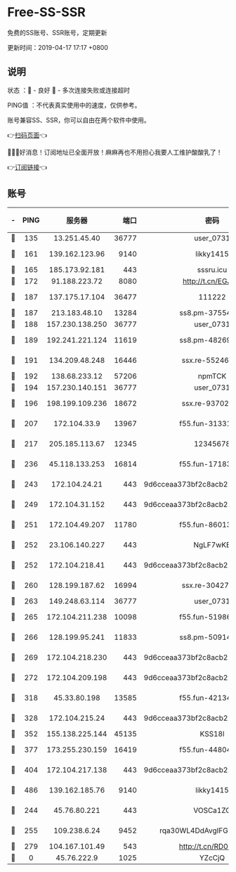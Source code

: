 # Free-SS-SSR

免费的SS账号、SSR账号，定期更新

更新时间：2019-04-17 17:17 +0800

## 说明

状态     ：🙂 - 良好 🙁 - 多次连接失败或连接超时

PING值   ：不代表真实使用中的速度，仅供参考。

账号兼容SS、SSR，你可以自由在两个软件中使用。

👉[扫码页面](https://liesauer.github.io/Free-SS-SSR/)👈

🎉🎉🎉好消息！订阅地址已全面开放！麻麻再也不用担心我要人工维护酸酸乳了！

👉[订阅链接](https://www.liesauer.net/yogurt/subscribe?ACCESS_TOKEN=DAYxR3mMaZAsaqUb)👈

## 账号

|-|PING|服务器|端口|密码|加密方式|区域|
|:----:|:----:|:-----:|-----:|:----:|:----:|:----:|
|🙂|135|13.251.45.40|36777|user_0731|chacha20|SG|
|🙂|161|139.162.123.96|9140|likky1415|aes-256-cfb|JP|
|🙂|165|185.173.92.181|443|sssru.icu|rc4-md5|RU|
|🙂|172|91.188.223.72|8080|http://t.cn/EGJIyrl|rc4-md5|RU|
|🙂|187|137.175.17.104|36477|111222|aes-256-cfb|US|
|🙂|187|213.183.48.10|13284|ss8.pm-37554897|rc4-md5|RU|
|🙂|188|157.230.138.250|36777|user_0731|chacha20|US|
|🙂|189|192.241.221.124|11619|ss8.pm-48269884|aes-256-cfb|US|
|🙂|191|134.209.48.248|16446|ssx.re-55246161|aes-256-cfb|US|
|🙂|192|138.68.233.12|57206|npmTCK|rc4-md5|US|
|🙂|194|157.230.140.151|36777|user_0731|chacha20|US|
|🙂|196|198.199.109.236|18672|ssx.re-93702065|aes-256-cfb|US|
|🙂|207|172.104.33.9|13967|f55.fun-31331451|aes-256-cfb|SG|
|🙂|217|205.185.113.67|12345|12345678|aes-256-cfb|US|
|🙂|236|45.118.133.253|16814|f55.fun-17183295|aes-256-cfb|SG|
|🙂|243|172.104.24.21|443|9d6cceaa373bf2c8acb22e60b6a58be6|aes-256-cfb|US|
|🙂|249|172.104.31.152|443|9d6cceaa373bf2c8acb22e60b6a58be6|aes-256-cfb|US|
|🙂|251|172.104.49.207|11780|f55.fun-86013900|aes-256-cfb|SG|
|🙂|252|23.106.140.227|443|NgLF7wKB|aes-256-cfb|US|
|🙂|252|172.104.218.41|443|9d6cceaa373bf2c8acb22e60b6a58be6|aes-256-cfb|US|
|🙂|260|128.199.187.62|16994|ssx.re-30427652|aes-256-cfb|SG|
|🙂|263|149.248.63.114|36777|user_0731|chacha20|CA|
|🙂|265|172.104.211.238|10098|f55.fun-51986109|aes-256-cfb|US|
|🙂|266|128.199.95.241|11833|ss8.pm-50914023|aes-256-cfb|SG|
|🙂|269|172.104.218.230|443|9d6cceaa373bf2c8acb22e60b6a58be6|aes-256-cfb|US|
|🙂|272|172.104.209.198|443|9d6cceaa373bf2c8acb22e60b6a58be6|aes-256-cfb|US|
|🙂|318|45.33.80.198|13585|f55.fun-42134475|aes-256-cfb|US|
|🙂|328|172.104.215.24|443|9d6cceaa373bf2c8acb22e60b6a58be6|aes-256-cfb|US|
|🙂|352|155.138.225.144|45135|KSS18l|rc4-md5|US|
|🙂|377|173.255.230.159|16419|f55.fun-44804567|aes-256-cfb|US|
|🙂|404|172.104.217.138|443|9d6cceaa373bf2c8acb22e60b6a58be6|aes-256-cfb|US|
|🙂|486|139.162.185.76|9140|likky1415|aes-256-cfb|DE|
|🙂|244|45.76.80.221|443|VOSCa1ZG|aes-256-cfb|DE|
|🙂|255|109.238.6.24|9452|rqa30WL4DdAvgIFG6Fs3znzTa|aes-256-cfb|FR|
|🙂|279|104.167.101.49|543|http://t.cn/RD0D7sx|rc4-md5|CA|
|🙁|0|45.76.222.9|1025|YZcCjQ|rc4-md5|JP|
